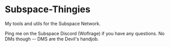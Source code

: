 # Subspace-Thingies
My tools and utils for the Subspace Network.  

Ping me on the Subspace Discord (Woflrage) if you have any questions.  No DMs though -- DMS are the Devil's handjob.
